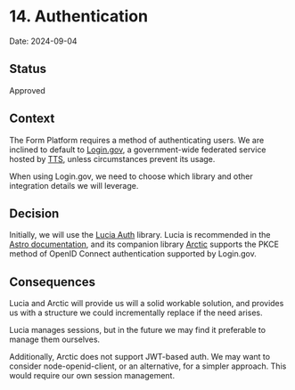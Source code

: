 # 14. Authentication

Date: 2024-09-04

## Status

Approved

## Context

The Form Platform requires a method of authenticating users. We are inclined to default to [Login.gov](https://login.gov/), a government-wide federated service hosted by [TTS](https://www.gsa.gov/about-us/organization/federal-acquisition-service/technology-transformation-services), unless circumstances prevent its usage.

When using Login.gov, we need to choose which library and other integration details we will leverage.

## Decision

Initially, we will use the [Lucia Auth](https://lucia-auth.com/) library. Lucia is recommended in the [Astro documentation](https://docs.astro.build/en/guides/authentication/), and its companion library [Arctic](https://github.com/pilcrowonpaper/arctic) supports the PKCE method of OpenID Connect authentication supported by Login.gov.

## Consequences

Lucia and Arctic will provide us will a solid workable solution, and provides us with a structure we could incrementally replace if the need arises.

Lucia manages sessions, but in the future we may find it preferable to manage them ourselves.

Additionally, Arctic does not support JWT-based auth. We may want to consider node-openid-client, or an alternative, for a simpler approach. This would require our own session management.
